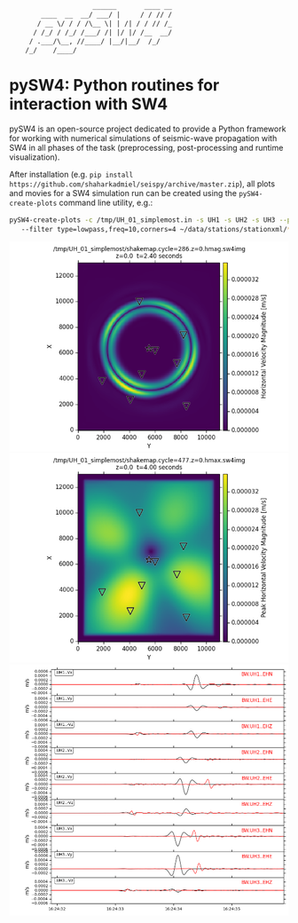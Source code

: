                          ______       ____ __
            ____  __  __/ ___/ |     / / // /
           / __ \/ / / /\__ \| | /| / / // /_
          / /_/ / /_/ /___/ /| |/ |/ /__  __/
         / .___/\__, //____/ |__/|__/  /_/
        /_/    /____/



pySW4: Python routines for interaction with SW4
===============================================

pySW4 is an open-source project dedicated to provide a Python framework for
working with numerical simulations of seismic-wave propagation with SW4 in all
phases of the task (preprocessing, post-processing and runtime visualization).

After installation (e.g. `pip install https://github.com/shaharkadmiel/seispy/archive/master.zip`),
all plots and movies for a SW4 simulation run can be created using the `pySW4-create-plots` command line utility, e.g.:
```bash
pySW4-create-plots -c /tmp/UH_01_simplemost.in -s UH1 -s UH2 -s UH3 --pre-filt 0.05,0.1,100,200
   --filter type=lowpass,freq=10,corners=4 ~/data/stations/stationxml/*UH* ~/data/waveforms/*20100622214704*
```

![Wavefield](/images/shakemap.cycle=286.z=0.hmag.png)
![PGV map](/images/shakemap.cycle=477.z=0.hmax.png)
![Seismograms](/images/seismograms.png)
